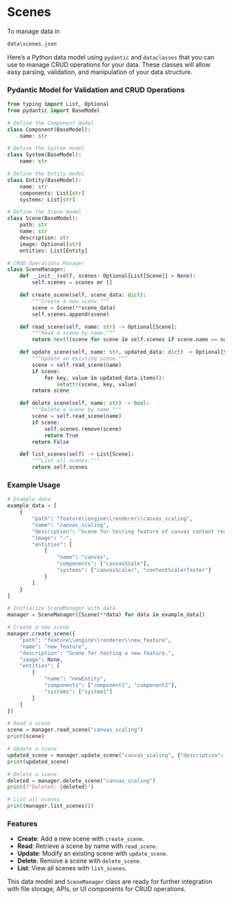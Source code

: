 # Scenes

To manage data in

```bash
data\scenes.json
```

Here’s a Python data model using `pydantic` and `dataclasses` that you can use to manage CRUD operations for your data. These classes will allow easy parsing, validation, and manipulation of your data structure.

### Pydantic Model for Validation and CRUD Operations

```python
from typing import List, Optional
from pydantic import BaseModel

# Define the Component model
class Component(BaseModel):
    name: str

# Define the System model
class System(BaseModel):
    name: str

# Define the Entity model
class Entity(BaseModel):
    name: str
    components: List[str]
    systems: List[str]

# Define the Scene model
class Scene(BaseModel):
    path: str
    name: str
    description: str
    image: Optional[str]
    entities: List[Entity]

# CRUD Operations Manager
class SceneManager:
    def __init__(self, scenes: Optional[List[Scene]] = None):
        self.scenes = scenes or []

    def create_scene(self, scene_data: dict):
        """Create a new scene."""
        scene = Scene(**scene_data)
        self.scenes.append(scene)

    def read_scene(self, name: str) -> Optional[Scene]:
        """Read a scene by name."""
        return next((scene for scene in self.scenes if scene.name == name), None)

    def update_scene(self, name: str, updated_data: dict) -> Optional[Scene]:
        """Update an existing scene."""
        scene = self.read_scene(name)
        if scene:
            for key, value in updated_data.items():
                setattr(scene, key, value)
        return scene

    def delete_scene(self, name: str) -> bool:
        """Delete a scene by name."""
        scene = self.read_scene(name)
        if scene:
            self.scenes.remove(scene)
            return True
        return False

    def list_scenes(self) -> List[Scene]:
        """List all scenes."""
        return self.scenes
```

### Example Usage

```python
# Example data
example_data = [
    {
        "path": "feature\\engine\\renderer\\canvas_scaling",
        "name": "canvas_scaling",
        "description": "Scene for testing feature of canvas content resizing.",
        "image": "-",
        "entities": [
            {
                "name": "canvas",
                "components": ["canvasScale"],
                "systems": ["canvasScaler", "contentScalerTester"]
            }
        ]
    }
]

# Initialize SceneManager with data
manager = SceneManager([Scene(**data) for data in example_data])

# Create a new scene
manager.create_scene({
    "path": "feature\\engine\\renderer\\new_feature",
    "name": "new_feature",
    "description": "Scene for testing a new feature.",
    "image": None,
    "entities": [
        {
            "name": "newEntity",
            "components": ["component1", "component2"],
            "systems": ["system1"]
        }
    ]
})

# Read a scene
scene = manager.read_scene("canvas_scaling")
print(scene)

# Update a scene
updated_scene = manager.update_scene("canvas_scaling", {"description": "Updated description for the scene."})
print(updated_scene)

# Delete a scene
deleted = manager.delete_scene("canvas_scaling")
print(f"Deleted: {deleted}")

# List all scenes
print(manager.list_scenes())
```

### Features

- **Create**: Add a new scene with `create_scene`.
- **Read**: Retrieve a scene by name with `read_scene`.
- **Update**: Modify an existing scene with `update_scene`.
- **Delete**: Remove a scene with `delete_scene`.
- **List**: View all scenes with `list_scenes`.

This data model and `SceneManager` class are ready for further integration with file storage, APIs, or UI components for CRUD operations.
